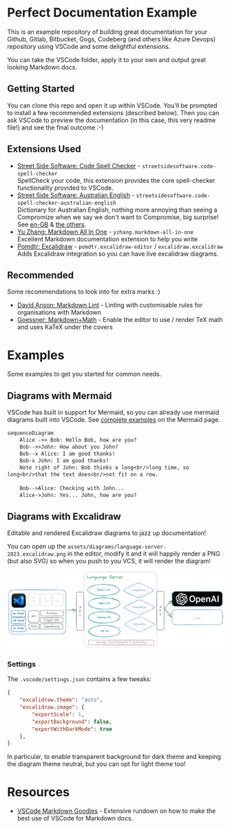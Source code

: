# Perfect Documentation Example

This is an example repository of building great documentation for your Github, Gitlab, Bitbucket, Gogs, Codeberg (and others like Azure Devops) repository using VSCode and some delightful extensions.

You can take the VSCode folder, apply it to your own and output great looking Markdown docs.

## Getting Started

You can clone this repo and open it up within VSCode. You'll be prompted to install a few recommended extensions (described below). Then you can ask VSCode to preview the documentation (in this case, this very readme file!) and see the final outcome :-)

## Extensions Used

* [Street Side Software: Code Spell Checker](https://marketplace.visualstudio.com/items?itemName=streetsidesoftware.code-spell-checker) - `streetsidesoftware.code-spell-checker`\
  SpellCheck your code, this extension provides the core spell-checker functionality provided to VSCode.
* [Street Side Software: Australian English](https://marketplace.visualstudio.com/items?itemName=streetsidesoftware.code-spell-checker-australian-english) - `streetsidesoftware.code-spell-checker-australian-english`\
  Dictionary for Australian English, nothing more annoying than seeing a Compromize when we say we don't want to Compromise, big surprise!  See [en-GB](https://marketplace.visualstudio.com/items?itemName=streetsidesoftware.code-spell-checker-british-english) & [the others](https://github.com/streetsidesoftware/vscode-cspell-dict-extensions?tab=readme-ov-file#languages).
* [Yu Zhang: Markdown All In One](https://marketplace.visualstudio.com/items?itemName=yzhang.markdown-all-in-one) - `yzhang.markdown-all-in-one` \
  Excellent Markdown documentation extension to help you write
* [Pomdtr: Excalidraw](https://marketplace.visualstudio.com/items?itemName=pomdtr.excalidraw-editor) - `pomdtr.excalidraw-editor` / `excalidraw.excalidraw`\
  Adds Excalidraw integration so you can have live excalidraw diagrams.

## Recommended

Some recommendations to look into for extra marks :)

* [David Anson: Markdown Lint](https://marketplace.visualstudio.com/items?itemName=DavidAnson.vscode-markdownlint) - Linting with customisable rules for organisations with Markdown
* [Goessner: Markdown+Math](https://marketplace.visualstudio.com/items?itemName=goessner.mdmath) - Enable the editor to use / render TeX math and uses KaTeX under the covers

# Examples

Some examples to get you started for common needs.

## Diagrams with Mermaid

VSCode has built in support for Mermaid, so you can already use mermaid diagrams built into VSCode. See [complete examples](https://mermaid.js.org/syntax/examples.html) on the Mermaid page.

```mermaid
sequenceDiagram
    Alice ->> Bob: Hello Bob, how are you?
    Bob-->>John: How about you John?
    Bob--x Alice: I am good thanks!
    Bob-x John: I am good thanks!
    Note right of John: Bob thinks a long<br/>long time, so long<br/>that the text does<br/>not fit on a row.

    Bob-->Alice: Checking with John...
    Alice->John: Yes... John, how are you?

```

## Diagrams with Excalidraw

Editable and rendered Excalidraw diagrams to jazz up documentation!

You can open up the `assets/diagrams/language-server-2023.excalidraw.png` in the editor, modify it and it will happily render a PNG (but also SVG) so when you push to you VCS, it will render the diagram!

![Excalidraw Diagrams](assets/diagrams/language-server-2023.excalidraw.png)

### Settings

The `.vscode/settings.json` contains a few tweaks:

```json
{    
    "excalidraw.theme": "auto",
    "excalidraw.image": {        
        "exportScale": 1,
        "exportBackground": false,
        "exportWithDarkMode": true
    },
}
```

In particular, to enable transparent background for dark theme and keeping the diagram theme neutral, but you can opt for light theme too!

# Resources 

* [VSCode Markdown Goodies](https://code.visualstudio.com/docs/languages/markdown) - Extensive rundown on how to make the best use of VSCode for Markdown docs.